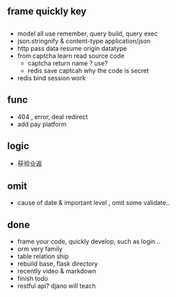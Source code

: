 ## frame quickly key

## 

- model all use remember, query build, query exec
- json.stringnify & content-type application/json
- http pass data resume origin datatype
- from captcha learn read source code
    - captcha return name ? use?
    - redis save captcah why the code is secret
- redis bind session work

## func

- 404 , error, deal redirect
- add pay platform


## logic 

- 获验业返


## omit

- cause of date & important level , omit some validate..

## done

- frame your code, quickly develop, such as login ..
- orm very family
- table relation ship
- rebuild base, flask directory
- recently video & markdown
- finish todo
- restful api? djano will teach


